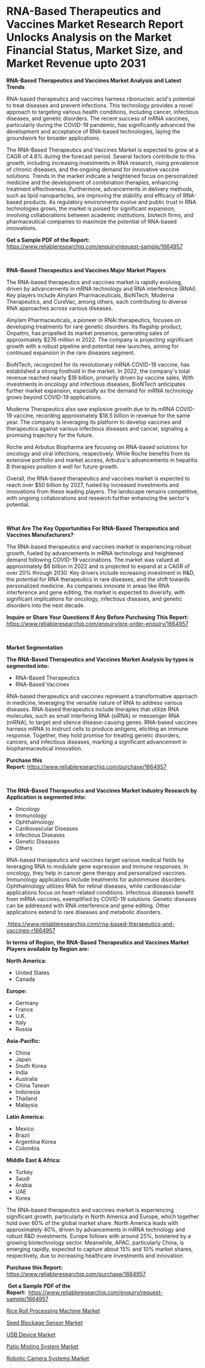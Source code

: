 <p><h1>RNA-Based Therapeutics and Vaccines Market Research Report Unlocks Analysis on the Market Financial Status, Market Size, and Market Revenue upto 2031</h1></p><p><strong>RNA-Based Therapeutics and Vaccines Market Analysis and Latest Trends</strong></p>
<p><p>RNA-based therapeutics and vaccines harness ribonucleic acid's potential to treat diseases and prevent infections. This technology provides a novel approach to targeting various health conditions, including cancer, infectious diseases, and genetic disorders. The recent success of mRNA vaccines, particularly during the COVID-19 pandemic, has significantly advanced the development and acceptance of RNA-based technologies, laying the groundwork for broader applications.</p><p>The RNA-Based Therapeutics and Vaccines Market is expected to grow at a CAGR of 4.8% during the forecast period. Several factors contribute to this growth, including increasing investments in RNA research, rising prevalence of chronic diseases, and the ongoing demand for innovative vaccine solutions. Trends in the market indicate a heightened focus on personalized medicine and the development of combination therapies, enhancing treatment effectiveness. Furthermore, advancements in delivery methods, such as lipid nanoparticles, are improving the stability and efficacy of RNA-based products. As regulatory environments evolve and public trust in RNA technologies grows, the market is poised for significant expansion, involving collaborations between academic institutions, biotech firms, and pharmaceutical companies to maximize the potential of RNA-based innovations.</p></p>
<p><strong>Get a Sample PDF of the Report:&nbsp;</strong> <a href="https://www.reliableresearchiq.com/enquiry/request-sample/1664957?utm_campaign=99&utm_medium=2&utm_source=Github&utm_content=ia&utm_term=29092024&utm_id=rna-based-therapeutics-and-vaccines">https://www.reliableresearchiq.com/enquiry/request-sample/1664957</a></p>
<p>&nbsp;</p>
<p><strong>RNA-Based Therapeutics and Vaccines Major Market Players</strong></p>
<p><p>The RNA-based therapeutics and vaccines market is rapidly evolving, driven by advancements in mRNA technology and RNA interference (RNAi). Key players include Alnylam Pharmaceuticals, BioNTech, Moderna Therapeutics, and CureVac, among others, each contributing to diverse RNA approaches across various diseases.</p><p>Alnylam Pharmaceuticals, a pioneer in RNAi therapeutics, focuses on developing treatments for rare genetic disorders. Its flagship product, Onpattro, has propelled its market presence, generating sales of approximately $276 million in 2022. The company is projecting significant growth with a robust pipeline and potential new launches, aiming for continued expansion in the rare diseases segment.</p><p>BioNTech, recognized for its revolutionary mRNA COVID-19 vaccine, has established a strong foothold in the market. In 2022, the company's total revenue reached nearly $18 billion, primarily driven by vaccine sales. With investments in oncology and infectious diseases, BioNTech anticipates further market expansion, especially as the demand for mRNA technology grows beyond COVID-19 applications.</p><p>Moderna Therapeutics also saw explosive growth due to its mRNA COVID-19 vaccine, recording approximately $18.5 billion in revenue for the same year. The company is leveraging its platform to develop vaccines and therapeutics against various infectious diseases and cancer, signaling a promising trajectory for the future.</p><p>Roche and Arbutus Biopharma are focusing on RNA-based solutions for oncology and viral infections, respectively. While Roche benefits from its extensive portfolio and market access, Arbutus's advancements in hepatitis B therapies position it well for future growth.</p><p>Overall, the RNA-based therapeutics and vaccines market is expected to reach over $50 billion by 2027, fueled by increased investments and innovations from these leading players. The landscape remains competitive, with ongoing collaborations and research further enhancing the sector's potential.</p></p>
<p>&nbsp;</p>
<p><strong>What Are The Key Opportunities For RNA-Based Therapeutics and Vaccines Manufacturers?</strong></p>
<p><p>The RNA-based therapeutics and vaccines market is experiencing robust growth, fueled by advancements in mRNA technology and heightened demand following COVID-19 vaccinations. The market was valued at approximately $6 billion in 2022 and is projected to expand at a CAGR of over 20% through 2030. Key drivers include increasing investment in R&D, the potential for RNA therapeutics in rare diseases, and the shift towards personalized medicine. As companies innovate in areas like RNA interference and gene editing, the market is expected to diversify, with significant implications for oncology, infectious diseases, and genetic disorders into the next decade.</p></p>
<p><strong>Inquire or Share Your Questions If Any Before Purchasing This Report:</strong> <a href="https://www.reliableresearchiq.com/enquiry/pre-order-enquiry/1664957?utm_campaign=99&utm_medium=2&utm_source=Github&utm_content=ia&utm_term=29092024&utm_id=rna-based-therapeutics-and-vaccines">https://www.reliableresearchiq.com/enquiry/pre-order-enquiry/1664957</a></p>
<p>&nbsp;</p>
<p><strong>Market Segmentation</strong></p>
<p><strong>The RNA-Based Therapeutics and Vaccines Market Analysis by types is segmented into:</strong></p>
<p><ul><li>RNA-Based Therapeutics</li><li>RNA-Based Vaccines</li></ul></p>
<p><p>RNA-based therapeutics and vaccines represent a transformative approach in medicine, leveraging the versatile nature of RNA to address various diseases. RNA-based therapeutics include therapies that utilize RNA molecules, such as small interfering RNA (siRNA) or messenger RNA (mRNA), to target and silence disease-causing genes. RNA-based vaccines harness mRNA to instruct cells to produce antigens, eliciting an immune response. Together, they hold promise for treating genetic disorders, cancers, and infectious diseases, marking a significant advancement in biopharmaceutical innovation.</p></p>
<p><strong>Purchase this Report:&nbsp;</strong><a href="https://www.reliableresearchiq.com/purchase/1664957?utm_campaign=99&utm_medium=2&utm_source=Github&utm_content=ia&utm_term=29092024&utm_id=rna-based-therapeutics-and-vaccines">https://www.reliableresearchiq.com/purchase/1664957</a></p>
<p>&nbsp;</p>
<p><strong>The RNA-Based Therapeutics and Vaccines Market Industry Research by Application is segmented into:</strong></p>
<p><ul><li>Oncology</li><li>Immunology</li><li>Ophthalmology</li><li>Cardiovascular Diseases</li><li>Infectious Diseases</li><li>Genetic Diseases</li><li>Others</li></ul></p>
<p><p>RNA-based therapeutics and vaccines target various medical fields by leveraging RNA to modulate gene expression and immune responses. In oncology, they help in cancer gene therapy and personalized vaccines. Immunology applications include treatments for autoimmune disorders. Ophthalmology utilizes RNA for retinal diseases, while cardiovascular applications focus on heart-related conditions. Infectious diseases benefit from mRNA vaccines, exemplified by COVID-19 solutions. Genetic diseases can be addressed with RNA interference and gene editing. Other applications extend to rare diseases and metabolic disorders.</p></p>
<p><a href="https://www.reliableresearchiq.com/rna-based-therapeutics-and-vaccines-r1664957?utm_campaign=99&utm_medium=2&utm_source=Github&utm_content=ia&utm_term=29092024&utm_id=rna-based-therapeutics-and-vaccines">&nbsp;https://www.reliableresearchiq.com/rna-based-therapeutics-and-vaccines-r1664957</a></p>
<p><strong>In terms of Region, the RNA-Based Therapeutics and Vaccines Market Players available by Region are:</strong></p>
<p>
    <p> <strong> North America: </strong>
        <ul>
            <li>United States</li>
            <li>Canada</li>
        </ul>
        </p> 
    <p> <strong> Europe: </strong>
        <ul>
            <li>Germany</li>
            <li>France</li>
            <li>U.K.</li>
            <li>Italy</li>
            <li>Russia</li>
        </ul>
        </p> 
    <p> <strong> Asia-Pacific: </strong>
        <ul>
            <li>China</li>
            <li>Japan</li>
            <li>South Korea</li>
            <li>India</li>
            <li>Australia</li>
            <li>China Taiwan</li>
            <li>Indonesia</li>
            <li>Thailand</li>
            <li>Malaysia</li>
        </ul>
        </p> 
    <p> <strong> Latin America: </strong>
        <ul>
            <li>Mexico</li>
            <li>Brazil</li>
            <li>Argentina Korea</li>
            <li>Colombia</li>
        </ul>
        </p> 
    <p> <strong> Middle East & Africa: </strong>
        <ul>
            <li>Turkey</li>
            <li>Saudi</li>
            <li>Arabia</li>
            <li>UAE</li>
            <li>Korea</li>
        </ul>
    </p>
    </p>
<p><p>The RNA-based therapeutics and vaccines market is experiencing significant growth, particularly in North America and Europe, which together hold over 60% of the global market share. North America leads with approximately 40%, driven by advancements in mRNA technology and robust R&D investments. Europe follows with around 25%, bolstered by a growing biotechnology sector. Meanwhile, APAC, particularly China, is emerging rapidly, expected to capture about 15% and 10% market shares, respectively, due to increasing healthcare investments and innovation.</p></p>
<p><strong>Purchase this Report: </strong><a href="https://www.reliableresearchiq.com/purchase/1664957?utm_campaign=99&utm_medium=2&utm_source=Github&utm_content=ia&utm_term=29092024&utm_id=rna-based-therapeutics-and-vaccines">https://www.reliableresearchiq.com/purchase/1664957</a></p>
<p>&nbsp;<strong>Get a Sample PDF of the Report:&nbsp;&nbsp;</strong><a href="https://www.reliableresearchiq.com/enquiry/request-sample/1664957?utm_campaign=99&utm_medium=2&utm_source=Github&utm_content=ia&utm_term=29092024&utm_id=rna-based-therapeutics-and-vaccines">https://www.reliableresearchiq.com/enquiry/request-sample/1664957</a></p>
<p><strong></strong></p>
<p><p><a href="https://github.com/ArnisaLeka575/Market-Research-Report-List-1/blob/main/rice-roll-processing-machine-market.md?utm_campaign=99&utm_medium=2&utm_source=Github&utm_content=ia&utm_term=29092024&utm_id=rna-based-therapeutics-and-vaccines">Rice Roll Processing Machine Market</a></p><p><a href="https://www.linkedin.com/pulse/driving-factors-behind-seed-blockage-sensor-market-trends-vcszf?utm_campaign=99&utm_medium=2&utm_source=Github&utm_content=ia&utm_term=29092024&utm_id=rna-based-therapeutics-and-vaccines">Seed Blockage Sensor Market</a></p><p><a href="https://issuu.com/reportprime-2/docs/usb-device-market-size-2030.pptx_b417e8ba7bb7ae?utm_campaign=99&utm_medium=2&utm_source=Github&utm_content=ia&utm_term=29092024&utm_id=rna-based-therapeutics-and-vaccines">USB Device Market</a></p><p><a href="https://www.linkedin.com/pulse/insights-patio-misting-system-market-share-competitive-azvxe?utm_campaign=99&utm_medium=2&utm_source=Github&utm_content=ia&utm_term=29092024&utm_id=rna-based-therapeutics-and-vaccines">Patio Misting System Market</a></p><p><a href="https://issuu.com/reportprime-2/docs/robotic-camera-systems-market-size-_e77c918807e923?utm_campaign=99&utm_medium=2&utm_source=Github&utm_content=ia&utm_term=29092024&utm_id=rna-based-therapeutics-and-vaccines">Robotic Camera Systems Market</a></p></p>